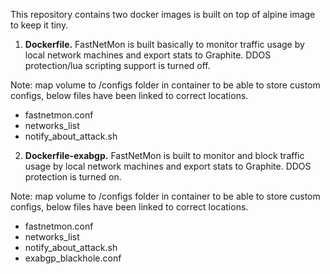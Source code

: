 This repository contains two docker images is built on top of alpine image to keep it tiny.

1) **Dockerfile.**
FastNetMon is built basically to monitor traffic usage by local network machines and export stats to Graphite. DDOS protection/lua scripting support is turned off.

Note: map volume to /configs folder in container to be able to store custom configs, below files have been linked to correct locations.
- fastnetmon.conf
- networks_list
- notify_about_attack.sh

2) **Dockerfile-exabgp.**
FastNetMon is built to monitor and block traffic usage by local network machines and export stats to Graphite. DDOS protection is turned on.

Note: map volume to /configs folder in container to be able to store custom configs, below files have been linked to correct locations.
- fastnetmon.conf
- networks_list
- notify_about_attack.sh
- exabgp_blackhole.conf

